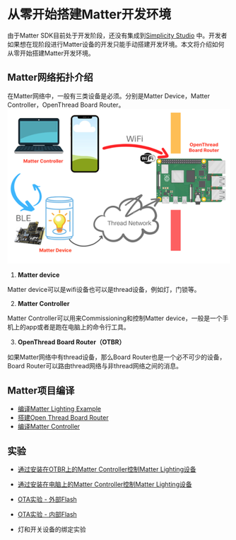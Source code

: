 # 从零开始搭建Matter开发环境

由于Matter SDK目前处于开发阶段，还没有集成到[Simplicity Studio](https://www.silabs.com/developers/simplicity-studio) 中。开发者如果想在现阶段进行Matter设备的开发只能手动搭建开发环境。本文将介绍如何从零开始搭建Matter开发环境。

## Matter网络拓扑介绍

在Matter网络中，一般有三类设备是必须。分别是Matter Device，Matter Controller，OpenThread Board Router。
![Image](docs/matter_topology.png)

1. **Matter device**
  
  Matter device可以是wifi设备也可以是thread设备，例如灯，门锁等。
   
2. **Matter Controller**

 Matter Controller可以用来Commissioning和控制Matter device，一般是一个手机上的app或者是跑在电脑上的命令行工具。
 
3. **OpenThread Board Router（OTBR）**

 如果Matter网络中有thread设备，那么Board Router也是一个必不可少的设备，Board Router可以路由thread网络与非thread网络之间的消息。


## Matter项目编译

- [编译Matter Lighting Example](编译MatterLightingExample.md)
- [搭建Open Thread Board Router](搭建OpenThreadBoardRouter.md)
- [编译Matter Controller](编译MatterController.md)



## 实验
- [通过安装在OTBR上的Matter Controller控制Matter Lighting设备](通过安装在OTBR上的MatterController控制MatterLighting设备.md)

- [通过安装在电脑上的Matter Controller控制Matter Lighting设备](通过安装在OTBR上的MatterController控制MatterLighting设备.md)


- [OTA实验 - 外部Flash](OTA实验-外部Flash.md)
- [OTA实验 - 内部Flash](OTA实验-内部Flash.md)
- 灯和开关设备的绑定实验




